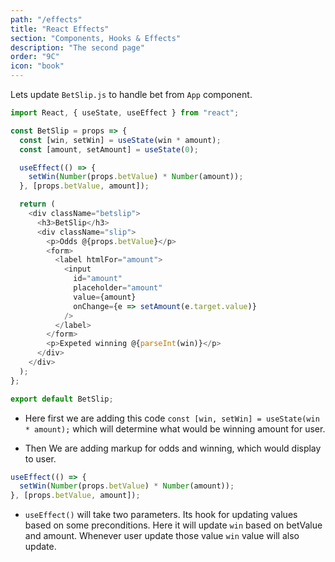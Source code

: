 ```yaml
---
path: "/effects"
title: "React Effects"
section: "Components, Hooks & Effects"
description: "The second page"
order: "9C"
icon: "book"
---
```


Lets update `BetSlip.js` to handle bet from `App` component.

```js
import React, { useState, useEffect } from "react";

const BetSlip = props => {
  const [win, setWin] = useState(win * amount);
  const [amount, setAmount] = useState(0);

  useEffect(() => {
    setWin(Number(props.betValue) * Number(amount));
  }, [props.betValue, amount]);

  return (
    <div className="betslip">
      <h3>BetSlip</h3>
      <div className="slip">
        <p>Odds @{props.betValue}</p>
        <form>
          <label htmlFor="amount">
            <input
              id="amount"
              placeholder="amount"
              value={amount}
              onChange={e => setAmount(e.target.value)}
            />
          </label>
        </form>
        <p>Expeted winning @{parseInt(win)}</p>
      </div>
    </div>
  );
};

export default BetSlip;
```

- Here first we are adding this code `const [win, setWin] = useState(win * amount);` which will determine what would be winning amount for user.

- Then We are adding markup for odds and winning, which would display to user.

```js
useEffect(() => {
  setWin(Number(props.betValue) * Number(amount));
}, [props.betValue, amount]);
```

- `useEffect()` will take two parameters. Its hook for updating values based on some preconditions. Here it will update `win` based on betValue and amount. Whenever user update those value `win` value will also update.
